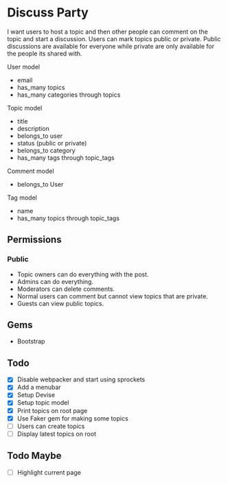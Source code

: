 
# Discuss Party
I want users to host a topic and then other people can comment on the topic and start a discussion. Users can mark topics public or private. Public discussions are available for everyone while private are only available for the people its shared with.

User model
- email
- has_many topics
- has_many categories through topics

Topic model
- title
- description
- belongs_to user
- status (public or private)
- belongs_to category
- has_many tags through topic_tags

Comment model
- belongs_to User

Tag model
- name
- has_many topics through topic_tags

## Permissions
### Public
- Topic owners can do everything with the post.
- Admins can do everything.
- Moderators can delete comments.
- Normal users can comment but cannot view topics that are private.
- Guests can view public topics.

## Gems
- Bootstrap

## Todo
- [x] Disable webpacker and start using sprockets
- [x] Add a menubar
- [x] Setup Devise
- [x] Setup topic model
- [x] Print topics on root page
- [x] Use Faker gem for making some topics
- [ ] Users can create topics
- [ ] Display latest topics on root

## Todo Maybe
- [ ] Highlight current page

